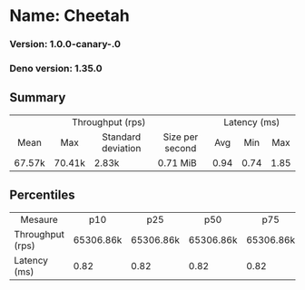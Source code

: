 # Name: Cheetah 
  
  ### Version: 1.0.0-canary-.0
  ### Deno version: 1.35.0

## Summary
<table>
<tr>
    <td align="center" colspan="4">Throughput (rps)</td>
    <td align="center" colspan="3">Latency (ms)</td>
</tr>
<tr>
    <td align="center">Mean</td>
    <td align="center">Max</td>
    <td align="center">Standard deviation</td>
    <td align="center">Size per second</td>
    <td align="center">Avg</td>
    <td align="center">Min</td>
    <td align="center">Max</td>
</tr>
<tr>
    <td>67.57k</td>
    <td>70.41k</td>
    <td>2.83k</td>
    <td>0.71 MiB</td>
    <td>0.94</td>
    <td>0.74</td>
    <td>1.85</td>
</tr>
</table>

## Percentiles

<table>
<tr>
  <td align="center">Mesaure</td>
  <td align="center">p10</td>
  <td align="center">p25</td>
  <td align="center">p50</td>
  <td align="center">p75</td>
  <td align="center">p90</td>
  <td align="center">p95</td>
  <td align="center">p99</td>
</tr>
<tr>
  <td>Throughput (rps)</td>
  <td>65306.86k</td>
  <td>65306.86k</td>
  <td>65306.86k</td>
  <td>65306.86k</td>
  <td>70186.47k</td>
  <td>70412.32k</td>
  <td>70412.32k</td>
</tr>
<tr>
  <td>Latency (ms)</td>
  <td>0.82</td>
  <td>0.82</td>
  <td>0.82</td>
  <td>0.82</td>
  <td>1.05</td>
  <td>1.06</td>
  <td>1.19</td>
</tr>
</table>
